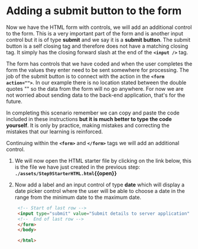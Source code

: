 # Adding a submit button to the form

Now we have the HTML form with controls, we will add an additional control to the form. This is a very important part of the form and is another input control but it is of type **submit** and we say it is a **submit button**. The submit button is a self closing tag and therefore does not have a matching closing tag. It simply has the closing forward slash at the end of the **`<input />`** tag.

The form has controls that we have coded and when the user completes the form the values they enter need to be sent somewhere for processing. The job of the submit button is to connect with the action in the **`<form action="">`**. In our example there is no location stated between the double quotes "" so the data from the form will no go anywhere. For now we are not worried about sending data to the back-end application, that's for the future.

In completing this scenario remember we can copy and paste the code included in these instructions **but it is much better to type the code yourself**. It is only by practice, making mistakes and correcting the mistakes that our learning is reinforced.

Continuing within the **`<form>`** and **`</form>`** tags we will add an additional control.

1. We will now open the HTML starter file by clicking on the link below, this is the file we have just created in the previous step:
   **`./assets/Step9StarterHTML.html`{{open}}**
     &nbsp;

2. Now add a label and an input control of type **date** which will display a date picker control where the user will be able to choose a date in the range from the minimum date to the maximum date.
   &nbsp;

   ```HTML
    <!-- Start of last row -->
    <input type="submit" value="Submit details to server application" />
    <!--  End of last row -->
    </form>
    </body>

    </html>
    ```
